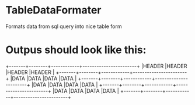 # TableDataFormater
Formats data from sql query into nice table form
# Outpus should look like this:
+-------+--------+------------+-----------------------+
|HEADER |HEADER  |HEADER      |HEADER                 |
+-------+--------+------------+-----------------------+
|DATA   |DATA    |DATA        |DATA                   |
+-------+--------+------------+-----------------------+
|DATA   |DATA    |DATA        |DATA                   |
+-------+--------+------------+-----------------------+
|DATA   |DATA    |DATA        |DATA                   |
+-------+--------+------------+-----------------------+


